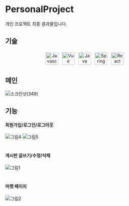 # PersonalProject

개인 프로젝트 최종 결과물입니다.  


## 기술
<p align="center">
<img src="https://cdn.worldvectorlogo.com/logos/logo-javascript.svg" alt="Javascript" height="40" style="vertical-align:top; margin:4px">
<img src="https://cdn.worldvectorlogo.com/logos/vue-js-1.svg" alt="Vue" height="40" style="vertical-align:top; margin:4px"/>
<img src="https://cdn.worldvectorlogo.com/logos/java.svg" alt="Java" height="40" style="vertical-align:top; margin:4px"/>
<img src="https://cdn.worldvectorlogo.com/logos/spring-3.svg" alt="Spring" height="40" style="vertical-align:top; margin:4px"/>
<img src="https://cdn.worldvectorlogo.com/logo/react-2.svg" alt="React" height="40" style="vertical-align:top; margin:4px"/>
  



## 메인
![스크린샷(349)](https://user-images.githubusercontent.com/58906986/157879972-e34a87d4-909a-4e6b-b83e-d27d972d02ec.png)



## 기능


#### 회원가입/로그인/로그아웃
![그림4](https://user-images.githubusercontent.com/58906986/157888657-c54bd06e-20a0-4b95-a998-9556859d0e82.png)
![그림5](https://user-images.githubusercontent.com/58906986/157888676-f35c0d32-c4ec-4446-9929-bf5fefba1d89.png)

#

#### 게시판 글쓰기/수정/삭제
![그림1](https://user-images.githubusercontent.com/58906986/157889586-6dd9cf75-abb5-4193-8732-487cbf31c0a9.png)

#

#### 마켓 페이지
![그림2](https://user-images.githubusercontent.com/58906986/157889476-62b18170-6294-4e98-b5b7-d038f5febe58.png)

#
